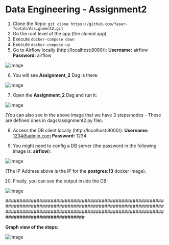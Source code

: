 # Data Engineering - Assignment2

1. Clone the Repo: `git clone https://github.com/Yaser-Toutah/Assignment2.git`
2. Go the root level of the app (the cloned app).
3. Execute `docker-compose down`
4. Execute `docker-compose up`
5. Go to Airflow locally (http://localhost:8080/): **Username:** airflow **Password:** airflow

![image](https://user-images.githubusercontent.com/83183385/120042841-87c9e800-c013-11eb-9e83-367ba5301bc3.png)

6. You will see **Assignment_2** Dag is there:

![image](https://user-images.githubusercontent.com/83183385/120042959-c65fa280-c013-11eb-9234-931a9e62762d.png)

7. Open the **Assignment_2** Dag and run it:

![image](https://user-images.githubusercontent.com/83183385/120043103-07f04d80-c014-11eb-898d-7a0b709f5d62.png)

(You can also see in the above image that we have 3 steps/nodes - These are defined ones in dags/assignment2.py file).

8. Access the DB client locally (http://localhost:8000/): **Username:** 1234@admin.com **Password:** 1234

9. You might need to config a DB server (the password in the following image is: **airflow**):

![image](https://user-images.githubusercontent.com/83183385/120043402-8e0c9400-c014-11eb-99ee-dd30cba30852.png)

(The IP Address above is the IP for the **postgres:13** docker image).

10. Finally, you can see the output inside the DB:

![image](https://user-images.githubusercontent.com/83183385/120043521-c7dd9a80-c014-11eb-82d8-58c146f87c5e.png)

####################################################################################################################################################################################################



**Graph view of the steps:**

![image](https://user-images.githubusercontent.com/83183385/120044002-a5984c80-c015-11eb-9f89-b4dd89863917.png)



